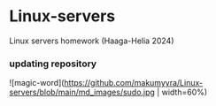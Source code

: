 # Linux-servers
Linux servers homework (Haaga-Helia 2024)

### updating repository

![magic-word](https://github.com/makumyyra/Linux-servers/blob/main/md_images/sudo.jpg | width=60%)



